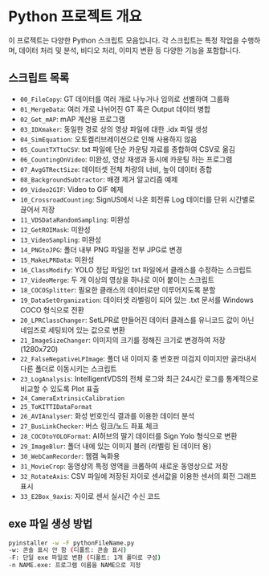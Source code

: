# Python 프로젝트 개요

이 프로젝트는 다양한 Python 스크립트 모음입니다. 각 스크립트는 특정 작업을 수행하며, 데이터 처리 및 분석, 비디오 처리, 이미지 변환 등 다양한 기능을 포함합니다.

## 스크립트 목록

- `00_FileCopy`: GT 데이터를 여러 개로 나누거나 임의로 선별하여 그룹화
- `01_MergeData`: 여러 개로 나뉘어진 GT 혹은 Output 데이터 병합
- `02_Get_mAP`: mAP 계산용 프로그램
- `03_IDXmaker`: 동일한 경로 상의 영상 파일에 대한 .idx 파일 생성
- `04_SimEquation`: 오토켈리브레이션으로 인해 사용하지 않음
- `05_CountTXTtoCSV`: txt 파일에 단순 카운팅 자료를 종합하여 CSV로 옮김
- `06_CountingOnVideo`: 미완성, 영상 재생과 동시에 카운팅 하는 프로그램
- `07_AvgGTRectSize`: 데이터셋 전체 차량의 너비, 높이 데이터 종합
- `08_BackgroundSubtractor`: 배경 제거 알고리즘 예제
- `09_Video2GIF`: Video to GIF 예제
- `10_CrossroadCounting`: SignUS에서 나온 회전류 Log 데이터를 단위 시간별로 끊어서 저장
- `11_VDSDataRandomSampling`: 미완성
- `12_GetROIMask`: 미완성
- `13_VideoSampling`: 미완성
- `14_PNGtoJPG`: 폴더 내부 PNG 파일을 전부 JPG로 변경
- `15_MakeLPRData`: 미완성
- `16_ClassModify`: YOLO 정답 파일인 txt 파일에서 클래스를 수정하는 스크립트
- `17_VideoMerge`: 두 개 이상의 영상을 하나로 이어 붙이는 스크립트
- `18_COCOSplitter`: 필요한 클래스의 데이터로만 이루어지도록 분할
- `19_DataSetOrganization`: 데이터셋 라벨링이 되어 있는 .txt 문서를 Windows COCO 형식으로 전환
- `20_LPRClassChanger`: SetLPR로 만들어진 데이터 클래스를 유니코드 값이 아닌 네임즈로 세팅되어 있는 값으로 변환
- `21_ImageSizeChanger`: 이미지의 크기를 정해진 크기로 변경하여 저장 (1280x720)
- `22_FalseNegativeLPImage`: 폴더 내 이미지 중 번호판 미검지 이미지만 골라내서 다른 폴더로 이동시키는 스크립트
- `23_LogAnalysis`: IntelligentVDS의 전체 로그와 최근 24시간 로그를 통계적으로 비교할 수 있도록 Plot 표출
- `24_CameraExtrinsicCalibration`
- `25_ToKITTIDataFormat`
- `26_AVIAnalyser`: 화성 번호인식 결과를 이용한 데이터 분석
- `27_BusLinkChecker`: 버스 링크/노드 좌표 체크
- `28_COCOtoYOLOFormat`: AI허브의 딸기 데이터를 Sign Yolo 형식으로 변환
- `29_ImageBlur`: 폴더 내에 있는 이미지 블러 (라벨링 된 데이터 용)
- `30_WebCamRecorder`: 웹캠 녹화용
- `31_MovieCrop`: 동영상의 특정 영역을 크롭하여 새로운 동영상으로 저장
- `32_RotateAxis`: CSV 파일에 저장된 자이로 센서값을 이용한 센서의 회전 그래프 표시
- `33_E2Box_9axis`: 자이로 센서 실시간 수신 코드

## exe 파일 생성 방법

```bash
pyinstaller -w -F pythonFileName.py
-w: 콘솔 표시 안 함 (디폴트: 콘솔 표시)
-F: 단일 exe 파일로 변환 (디폴트: 1개 폴더로 구성)
-n NAME.exe: 프로그램 이름을 NAME으로 지정
```